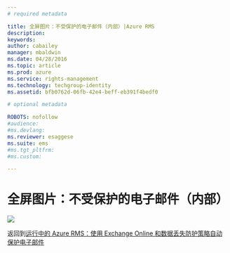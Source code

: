 ```yaml
---
# required metadata

title: 全屏图片：不受保护的电子邮件（内部）|Azure RMS
description:
keywords:
author: cabailey
manager: mbaldwin
ms.date: 04/28/2016
ms.topic: article
ms.prod: azure
ms.service: rights-management
ms.technology: techgroup-identity
ms.assetid: bfb0762d-06fb-42e4-beff-eb391f4bedf0

# optional metadata

ROBOTS: nofollow
#audience:
#ms.devlang:
ms.reviewer: esaggese
ms.suite: ems
#ms.tgt_pltfrm:
#ms.custom:

---
```


# 全屏图片：不受保护的电子邮件（内部）
![](./media/AzRMS_DLPUnprotectedEmail.png)

返回到[运行中的 Azure RMS：使用 Exchange Online 和数据丢失防护策略自动保护电子邮件](http://technet.microsoft.com/library/jj585026.aspx)



<!--HONumber=Apr16_HO3-->



